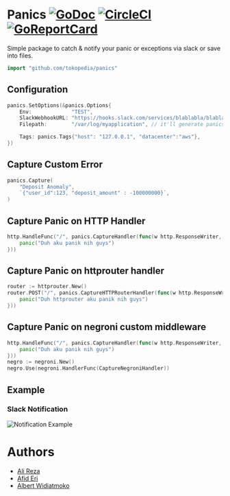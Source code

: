 # Panics [![GoDoc](http://img.shields.io/badge/go-documentation-blue.svg?style=flat-square)](http://godoc.org/github.com/alileza/panics) [![CircleCI](https://circleci.com/gh/alileza/panics/tree/master.png?style=shield)](https://circleci.com/gh/alileza/panics/tree/master) [![GoReportCard](https://goreportcard.com/badge/github.com/alileza/panics)](https://goreportcard.com/report/github.com/alileza/panics)
Simple package to catch & notify your panic or exceptions via slack or save into files.

```go
import "github.com/tokopedia/panics"
```

## Configuration
```go
panics.SetOptions(&panics.Options{
	Env:             "TEST",
	SlackWebhookURL: "https://hooks.slack.com/services/blablabla/blablabla/blabla",
	Filepath:        "/var/log/myapplication", // it'll generate panics.log

	Tags: panics.Tags{"host": "127.0.0.1", "datacenter":"aws"},
})
```

## Capture Custom Error
```go
panics.Capture(
    "Deposit Anomaly",
    `{"user_id":123, "deposit_amount" : -100000000}`,
)
```

## Capture Panic on HTTP Handler
```go
http.HandleFunc("/", panics.CaptureHandler(func(w http.ResponseWriter, r *http.Request) {
	panic("Duh aku panik nih guys")
}))
```

## Capture Panic on httprouter handler
```go
router := httprouter.New()
router.POST("/", panics.CaptureHTTPRouterHandler(func(w http.ResponseWriter, r *http.Request, _ httprouter.Params) {
    panic("Duh httprouter aku panik nih guys")
}))
```

## Capture Panic on negroni custom middleware
```go
http.HandleFunc("/", panics.CaptureHandler(func(w http.ResponseWriter, r *http.Request) {
	panic("Duh aku panik nih guys")
}))
negro := negroni.New()
negro.Use(negroni.HandlerFunc(CaptureNegroniHandler))
```

## Example
### Slack Notification
![Notification Example](https://monosnap.com/file/Pjkw1uxjV8p0GnjevDwhHesUnTC2Ru.png)

# Authors

* [Ali Reza](mailto:https://github.com/alileza)
* [Afid Eri](mailto:afid.eri@gmail.com)
* [Albert Widiatmoko](https://github.com/albert-widi)
